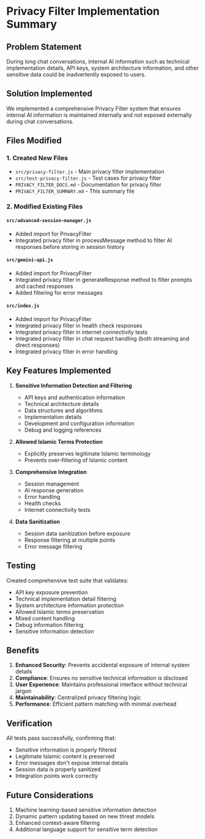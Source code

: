 # Privacy Filter Implementation Summary

## Problem Statement
During long chat conversations, internal AI information such as technical implementation details, API keys, system architecture information, and other sensitive data could be inadvertently exposed to users.

## Solution Implemented
We implemented a comprehensive Privacy Filter system that ensures internal AI information is maintained internally and not exposed externally during chat conversations.

## Files Modified

### 1. Created New Files
- `src/privacy-filter.js` - Main privacy filter implementation
- `src/test-privacy-filter.js` - Test cases for privacy filter
- `PRIVACY_FILTER_DOCS.md` - Documentation for privacy filter
- `PRIVACY_FILTER_SUMMARY.md` - This summary file

### 2. Modified Existing Files

#### `src/advanced-session-manager.js`
- Added import for PrivacyFilter
- Integrated privacy filter in processMessage method to filter AI responses before storing in session history

#### `src/gemini-api.js`
- Added import for PrivacyFilter
- Integrated privacy filter in generateResponse method to filter prompts and cached responses
- Added filtering for error messages

#### `src/index.js`
- Added import for PrivacyFilter
- Integrated privacy filter in health check responses
- Integrated privacy filter in internet connectivity tests
- Integrated privacy filter in chat request handling (both streaming and direct responses)
- Integrated privacy filter in error handling

## Key Features Implemented

1. **Sensitive Information Detection and Filtering**
   - API keys and authentication information
   - Technical architecture details
   - Data structures and algorithms
   - Implementation details
   - Development and configuration information
   - Debug and logging references

2. **Allowed Islamic Terms Protection**
   - Explicitly preserves legitimate Islamic terminology
   - Prevents over-filtering of Islamic content

3. **Comprehensive Integration**
   - Session management
   - AI response generation
   - Error handling
   - Health checks
   - Internet connectivity tests

4. **Data Sanitization**
   - Session data sanitization before exposure
   - Response filtering at multiple points
   - Error message filtering

## Testing

Created comprehensive test suite that validates:
- API key exposure prevention
- Technical implementation detail filtering
- System architecture information protection
- Allowed Islamic terms preservation
- Mixed content handling
- Debug information filtering
- Sensitive information detection

## Benefits

1. **Enhanced Security**: Prevents accidental exposure of internal system details
2. **Compliance**: Ensures no sensitive technical information is disclosed
3. **User Experience**: Maintains professional interface without technical jargon
4. **Maintainability**: Centralized privacy filtering logic
5. **Performance**: Efficient pattern matching with minimal overhead

## Verification

All tests pass successfully, confirming that:
- Sensitive information is properly filtered
- Legitimate Islamic content is preserved
- Error messages don't expose internal details
- Session data is properly sanitized
- Integration points work correctly

## Future Considerations

1. Machine learning-based sensitive information detection
2. Dynamic pattern updating based on new threat models
3. Enhanced context-aware filtering
4. Additional language support for sensitive term detection
